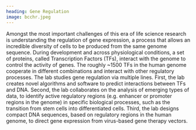 ```yaml
---
heading: Gene Regulation
image: bcchr.jpeg
---
```

Amongst the most important challenges of this era of  life science research is understanding the regulation of gene expression, a process that allows an incredible diversity of cells to be produced from the same genome sequence.  During development and across physiological conditions, a set of proteins, called Transcription Factors (TFs), interact with the genome to control the activity of genes.  The roughly ~1500 TFs in the human genome cooperate in different combinations and interact with other regulatory processes. The lab studies gene regulation via multiple lines. First, the lab creates novel algorithms and software to predict interactions between TFs and DNA. Second, the lab collaborates on the analysis of emerging types of data, to identify active regulatory regions (e.g. enhancer or promoter regions in the genome) in specific biological processes, such as the transition from stem cells into differentiated cells. Third, the lab designs compact DNA sequences, based on regulatory regions in the human genome, to direct gene expression from virus-based gene therapy vectors. 